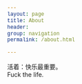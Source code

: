```yaml
---
layout: page
title: About
header: 
group: navigation
permalink: /about.html

---
```


<style type="text/css">

code {
  font-family: Monaco,Menlo,Consolas,"Courier New",monospace;
}

.intro {
  color: #000000;
  margin: 0;
  font-family: Palatino, Garamond, Simhei, Verdana, Tahoma;
  font-size: 16px;
  margin: 
}

</style>

活着：快乐最重要。  
Fuck the life.

